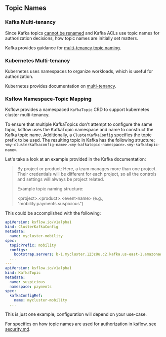 ## Topic Names

### Kafka Multi-tenancy

Since Kafka topics [cannot be renamed](https://issues.apache.org/jira/browse/KAFKA-2333) and Kafka ACLs use topic
names for authorization decisions, how topic names are initially set matters.

Kafka provides guidance for [multi-tenancy topic naming](https://kafka.apache.org/documentation/#multitenancy-topic-naming).

### Kubernetes Multi-tenancy

Kubernetes uses namespaces to organize workloads, which is useful for authorization.

Kubernetes provides documentation on [multi-tenancy](https://kubernetes.io/docs/concepts/security/multi-tenancy/).

### Ksflow Namespace-Topic Mapping

Ksflow provides a namespaced `KafkaTopic` CRD to support kubernetes cluster multi-tenancy.

To ensure that multiple KafkaTopics don't attempt to configure the same topic, ksflow uses the KafkaTopic namespace and
name to construct the Kafka topic name. Additionally, a `ClusterKafkaConfig` specifies the topic prefix to be used.
The resulting topic in Kafka has the following structure: `<my-clusterkafkaconfig-name>.<my-kafkatopic-namespace>.<my-kafkatopic-name>`.

Let's take a look at an example provided in the Kafka documentation:
> By project or product: Here, a team manages more than one project. Their credentials will be different for each project, so all the controls and settings will always be project related.
>
> Example topic naming structure:
>
> &lt;project&gt;.&lt;product&gt;.&lt;event-name&gt;
> (e.g., "mobility.payments.suspicious")

This could be accomplished with the following:
```yaml
apiVersion: ksflow.io/v1alpha1
kind: ClusterKafkaConfig
metadata:
  name: mycluster-mobility
spec:
  topicPrefix: mobility
  configs:
    bootstrap.servers: b-1.mycluster.123z8u.c2.kafka.us-east-1.amazonaws.com:9094,b-2.mycluster.123z8u.c2.kafka.us-east-1.amazonaws.com:9094
  ...
---
apiVersion: ksflow.io/v1alpha1
kind: KafkaTopic
metadata:
  name: suspicious
  namespace: payments
spec:
  kafkaConfigRef:
    name: mycluster-mobility
  ...
```

This is just one example, configuration will depend on your use-case.

For specifics on how topic names are used for authorization in ksflow, see [security.md](./security.md).
